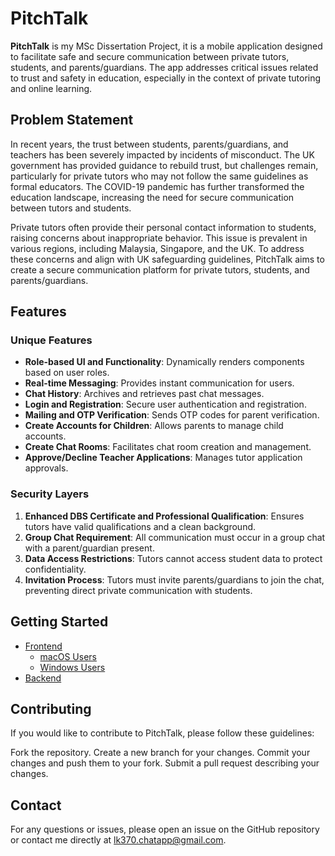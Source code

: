 # PitchTalk

**PitchTalk** is my MSc Dissertation Project, it is a mobile application designed to facilitate safe and secure communication between private tutors, students, and parents/guardians. The app addresses critical issues related to trust and safety in education, especially in the context of private tutoring and online learning.

## Problem Statement

In recent years, the trust between students, parents/guardians, and teachers has been severely impacted by incidents of misconduct. The UK government has provided guidance to rebuild trust, but challenges remain, particularly for private tutors who may not follow the same guidelines as formal educators. The COVID-19 pandemic has further transformed the education landscape, increasing the need for secure communication between tutors and students.

Private tutors often provide their personal contact information to students, raising concerns about inappropriate behavior. This issue is prevalent in various regions, including Malaysia, Singapore, and the UK. To address these concerns and align with UK safeguarding guidelines, PitchTalk aims to create a secure communication platform for private tutors, students, and parents/guardians.

## Features

### Unique Features

- **Role-based UI and Functionality**: Dynamically renders components based on user roles.
- **Real-time Messaging**: Provides instant communication for users.
- **Chat History**: Archives and retrieves past chat messages.
- **Login and Registration**: Secure user authentication and registration.
- **Mailing and OTP Verification**: Sends OTP codes for parent verification.
- **Create Accounts for Children**: Allows parents to manage child accounts.
- **Create Chat Rooms**: Facilitates chat room creation and management.
- **Approve/Decline Teacher Applications**: Manages tutor application approvals.

### Security Layers

1. **Enhanced DBS Certificate and Professional Qualification**: Ensures tutors have valid qualifications and a clean background.
2. **Group Chat Requirement**: All communication must occur in a group chat with a parent/guardian present.
3. **Data Access Restrictions**: Tutors cannot access student data to protect confidentiality.
4. **Invitation Process**: Tutors must invite parents/guardians to join the chat, preventing direct private communication with students.

## Getting Started
- [Frontend](https://github.com/leonkwan46/PitchTalk/blob/main/frontend/README.md)
  - [macOS Users](https://github.com/leonkwan46/PitchTalk/blob/main/frontend/README-macOS.md)
  - [Windows Users](https://github.com/leonkwan46/PitchTalk/blob/main/frontend/README-Windows.md)
- [Backend](https://github.com/leonkwan46/PitchTalk/blob/main/backend/README.md)

## Contributing
If you would like to contribute to PitchTalk, please follow these guidelines:

Fork the repository.
Create a new branch for your changes.
Commit your changes and push them to your fork.
Submit a pull request describing your changes.


## Contact
For any questions or issues, please open an issue on the GitHub repository or contact me directly at lk370.chatapp@gmail.com.
